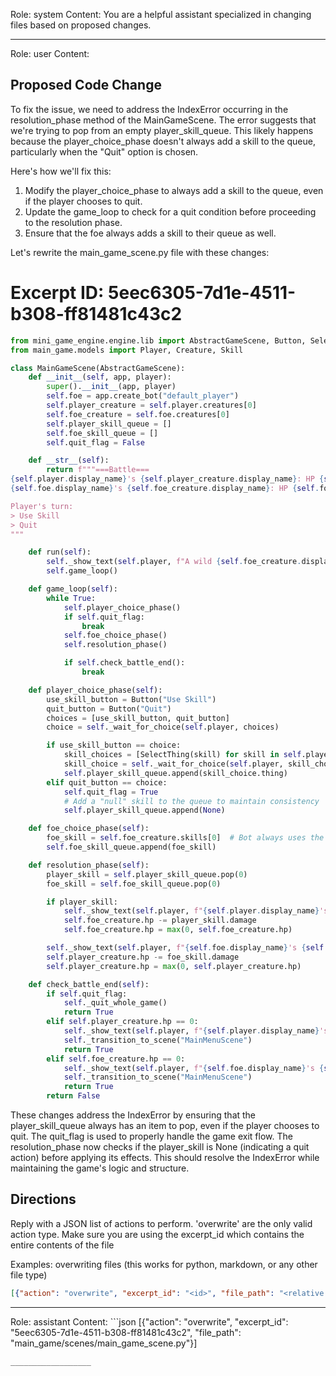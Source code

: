 Role: system
Content: You are a helpful assistant specialized in changing files based on proposed changes.
__________________
Role: user
Content: 
## Proposed Code Change
To fix the issue, we need to address the IndexError occurring in the resolution_phase method of the MainGameScene. The error suggests that we're trying to pop from an empty player_skill_queue. This likely happens because the player_choice_phase doesn't always add a skill to the queue, particularly when the "Quit" option is chosen.

Here's how we'll fix this:

1. Modify the player_choice_phase to always add a skill to the queue, even if the player chooses to quit.
2. Update the game_loop to check for a quit condition before proceeding to the resolution phase.
3. Ensure that the foe always adds a skill to their queue as well.

Let's rewrite the main_game_scene.py file with these changes:

# Excerpt ID: 5eec6305-7d1e-4511-b308-ff81481c43c2
```python main_game/scenes/main_game_scene.py
from mini_game_engine.engine.lib import AbstractGameScene, Button, SelectThing
from main_game.models import Player, Creature, Skill

class MainGameScene(AbstractGameScene):
    def __init__(self, app, player):
        super().__init__(app, player)
        self.foe = app.create_bot("default_player")
        self.player_creature = self.player.creatures[0]
        self.foe_creature = self.foe.creatures[0]
        self.player_skill_queue = []
        self.foe_skill_queue = []
        self.quit_flag = False

    def __str__(self):
        return f"""===Battle===
{self.player.display_name}'s {self.player_creature.display_name}: HP {self.player_creature.hp}/{self.player_creature.max_hp}
{self.foe.display_name}'s {self.foe_creature.display_name}: HP {self.foe_creature.hp}/{self.foe_creature.max_hp}

Player's turn:
> Use Skill
> Quit
"""

    def run(self):
        self._show_text(self.player, f"A wild {self.foe_creature.display_name} appeared!")
        self.game_loop()

    def game_loop(self):
        while True:
            self.player_choice_phase()
            if self.quit_flag:
                break
            self.foe_choice_phase()
            self.resolution_phase()

            if self.check_battle_end():
                break

    def player_choice_phase(self):
        use_skill_button = Button("Use Skill")
        quit_button = Button("Quit")
        choices = [use_skill_button, quit_button]
        choice = self._wait_for_choice(self.player, choices)

        if use_skill_button == choice:
            skill_choices = [SelectThing(skill) for skill in self.player_creature.skills]
            skill_choice = self._wait_for_choice(self.player, skill_choices)
            self.player_skill_queue.append(skill_choice.thing)
        elif quit_button == choice:
            self.quit_flag = True
            # Add a "null" skill to the queue to maintain consistency
            self.player_skill_queue.append(None)

    def foe_choice_phase(self):
        foe_skill = self.foe_creature.skills[0]  # Bot always uses the first skill
        self.foe_skill_queue.append(foe_skill)

    def resolution_phase(self):
        player_skill = self.player_skill_queue.pop(0)
        foe_skill = self.foe_skill_queue.pop(0)

        if player_skill:
            self._show_text(self.player, f"{self.player.display_name}'s {self.player_creature.display_name} used {player_skill.display_name}!")
            self.foe_creature.hp -= player_skill.damage
            self.foe_creature.hp = max(0, self.foe_creature.hp)

        self._show_text(self.player, f"{self.foe.display_name}'s {self.foe_creature.display_name} used {foe_skill.display_name}!")
        self.player_creature.hp -= foe_skill.damage
        self.player_creature.hp = max(0, self.player_creature.hp)

    def check_battle_end(self):
        if self.quit_flag:
            self._quit_whole_game()
            return True
        elif self.player_creature.hp == 0:
            self._show_text(self.player, f"{self.player.display_name}'s {self.player_creature.display_name} fainted! You lose!")
            self._transition_to_scene("MainMenuScene")
            return True
        elif self.foe_creature.hp == 0:
            self._show_text(self.player, f"{self.foe.display_name}'s {self.foe_creature.display_name} fainted! You win!")
            self._transition_to_scene("MainMenuScene")
            return True
        return False
```

These changes address the IndexError by ensuring that the player_skill_queue always has an item to pop, even if the player chooses to quit. The quit_flag is used to properly handle the game exit flow. The resolution_phase now checks if the player_skill is None (indicating a quit action) before applying its effects. This should resolve the IndexError while maintaining the game's logic and structure.

## Directions
Reply with a JSON list of actions to perform. 'overwrite' are the only valid action type. 
Make sure you are using the excerpt_id which contains the entire contents of the file

Examples:
overwriting files (this works for python, markdown, or any other file type)
```json output_example1
[{"action": "overwrite", "excerpt_id": "<id>", "file_path": "<relative file path>"}]
```

__________________
Role: assistant
Content: ```json
[{"action": "overwrite", "excerpt_id": "5eec6305-7d1e-4511-b308-ff81481c43c2", "file_path": "main_game/scenes/main_game_scene.py"}]
```
__________________
